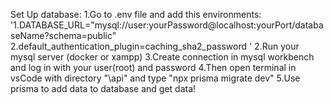 Set Up database:
1.Go to .env file and add this environments: 
'1.DATABASE_URL="mysql://user:yourPassword@localhost:yourPort/databaseName?schema=public"
 2.default_authentication_plugin=caching_sha2_password
 '
2.Run your mysql server (docker or xampp)
3.Create connection in mysql workbench and log in with your user(root) and password
4.Then open terminal in vsCode with directory "\api" and type "npx prisma migrate dev"
5.Use prisma to add data to database and get data!